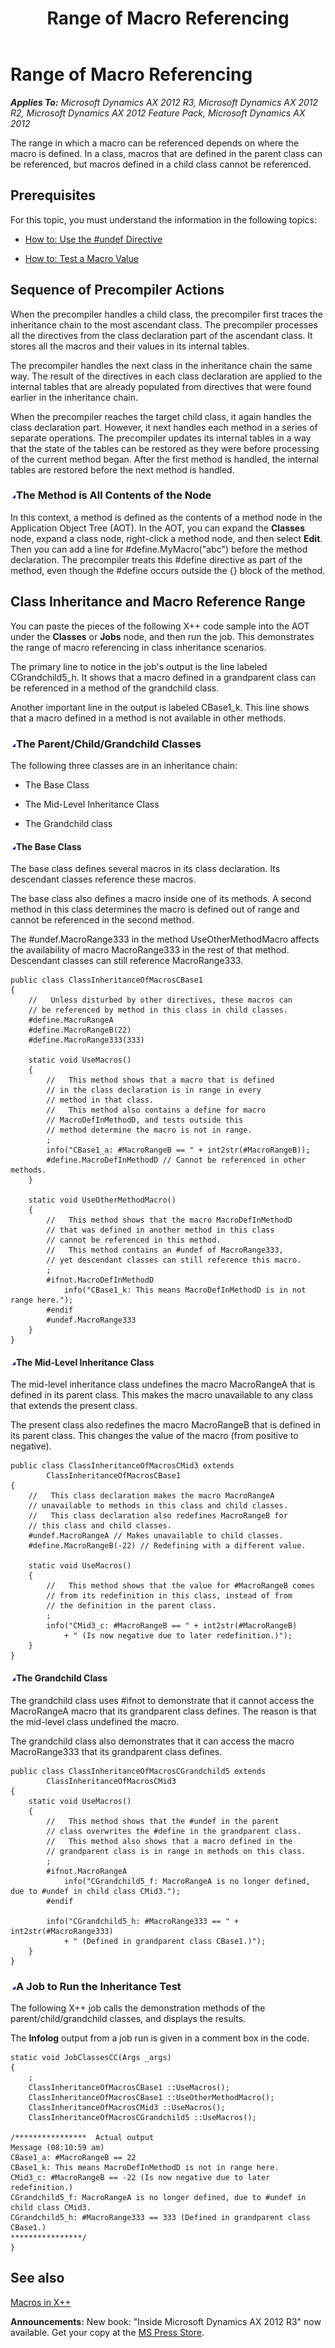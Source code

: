 ﻿---
title: Range of Macro Referencing
TOCTitle: Range of Macro Referencing
ms:assetid: 1059706d-2ef0-4d21-8055-2f76244d7ff8
ms:mtpsurl: https://msdn.microsoft.com/en-us/library/Cc197108(v=AX.60)
ms:contentKeyID: 35240537
ms.date: 05/18/2015
mtps_version: v=AX.60
---

# Range of Macro Referencing 


_**Applies To:** Microsoft Dynamics AX 2012 R3, Microsoft Dynamics AX 2012 R2, Microsoft Dynamics AX 2012 Feature Pack, Microsoft Dynamics AX 2012_

The range in which a macro can be referenced depends on where the macro is defined. In a class, macros that are defined in the parent class can be referenced, but macros defined in a child class cannot be referenced.

## Prerequisites

For this topic, you must understand the information in the following topics:

  - [How to: Use the \#undef Directive](how-to-use-the-sharpundef-directive.md)

  - [How to: Test a Macro Value](how-to-test-a-macro-value.md)

## Sequence of Precompiler Actions

When the precompiler handles a child class, the precompiler first traces the inheritance chain to the most ascendant class. The precompiler processes all the directives from the class declaration part of the ascendant class. It stores all the macros and their values in its internal tables.

The precompiler handles the next class in the inheritance chain the same way. The result of the directives in each class declaration are applied to the internal tables that are already populated from directives that were found earlier in the inheritance chain.

When the precompiler reaches the target child class, it again handles the class declaration part. However, it next handles each method in a series of separate operations. The precompiler updates its internal tables in a way that the state of the tables can be restored as they were before processing of the current method began. After the first method is handled, the internal tables are restored before the next method is handled.

### ![Cc197108.collapse\_all(en-us,AX.60).gif](images/Gg863931.collapse_all(en-us,AX.60).gif "Cc197108.collapse_all(en-us,AX.60).gif")The Method is All Contents of the Node

In this context, a method is defined as the contents of a method node in the Application Object Tree (AOT). In the AOT, you can expand the **Classes** node, expand a class node, right-click a method node, and then select **Edit**. Then you can add a line for \#define.MyMacro("abc") before the method declaration. The precompiler treats this \#define directive as part of the method, even though the \#define occurs outside the {} block of the method.

## Class Inheritance and Macro Reference Range

You can paste the pieces of the following X++ code sample into the AOT under the **Classes** or **Jobs** node, and then run the job. This demonstrates the range of macro referencing in class inheritance scenarios.

The primary line to notice in the job's output is the line labeled CGrandchild5\_h. It shows that a macro defined in a grandparent class can be referenced in a method of the grandchild class.

Another important line in the output is labeled CBase1\_k. This line shows that a macro defined in a method is not available in other methods.

### ![Cc197108.collapse\_all(en-us,AX.60).gif](images/Gg863931.collapse_all(en-us,AX.60).gif "Cc197108.collapse_all(en-us,AX.60).gif")The Parent/Child/Grandchild Classes

The following three classes are in an inheritance chain:

  - The Base Class

  - The Mid-Level Inheritance Class

  - The Grandchild class

#### ![Cc197108.collapse\_all(en-us,AX.60).gif](images/Gg863931.collapse_all(en-us,AX.60).gif "Cc197108.collapse_all(en-us,AX.60).gif")The Base Class

The base class defines several macros in its class declaration. Its descendant classes reference these macros.

The base class also defines a macro inside one of its methods. A second method in this class determines the macro is defined out of range and cannot be referenced in the second method.

The \#undef.MacroRange333 in the method UseOtherMethodMacro affects the availability of macro MacroRange333 in the rest of that method. Descendant classes can still reference MacroRange333.

    public class ClassInheritanceOfMacrosCBase1
    {
        //   Unless disturbed by other directives, these macros can
        // be referenced by method in this class in child classes.
        #define.MacroRangeA
        #define.MacroRangeB(22)
        #define.MacroRange333(333)
    
        static void UseMacros()
        {
            //   This method shows that a macro that is defined
            // in the class declaration is in range in every
            // method in that class.
            //   This method also contains a define for macro
            // MacroDefInMethodD, and tests outside this
            // method determine the macro is not in range.
            ;
            info("CBase1_a: #MacroRangeB == " + int2str(#MacroRangeB));
            #define.MacroDefInMethodD // Cannot be referenced in other methods.
        }
    
        static void UseOtherMethodMacro()
        {
            //   This method shows that the macro MacroDefInMethodD
            // that was defined in another method in this class
            // cannot be referenced in this method.
            //   This method contains an #undef of MacroRange333,
            // yet descendant classes can still reference this macro.
            ;
            #ifnot.MacroDefInMethodD
                info("CBase1_k: This means MacroDefInMethodD is in not range here.");
            #endif
            #undef.MacroRange333
        }
    }

#### ![Cc197108.collapse\_all(en-us,AX.60).gif](images/Gg863931.collapse_all(en-us,AX.60).gif "Cc197108.collapse_all(en-us,AX.60).gif")The Mid-Level Inheritance Class

The mid-level inheritance class undefines the macro MacroRangeA that is defined in its parent class. This makes the macro unavailable to any class that extends the present class.

The present class also redefines the macro MacroRangeB that is defined in its parent class. This changes the value of the macro (from positive to negative).

    public class ClassInheritanceOfMacrosCMid3 extends
            ClassInheritanceOfMacrosCBase1
    {
        //   This class declaration makes the macro MacroRangeA
        // unavailable to methods in this class and child classes.
        //   This class declaration also redefines MacroRangeB for
        // this class and child classes.
        #undef.MacroRangeA // Makes unavailable to child classes.
        #define.MacroRangeB(-22) // Redefining with a different value.
    
        static void UseMacros()
        {
            //   This method shows that the value for #MacroRangeB comes
            // from its redefinition in this class, instead of from
            // the definition in the parent class.
            ;
            info("CMid3_c: #MacroRangeB == " + int2str(#MacroRangeB)
                + " (Is now negative due to later redefinition.)");
        }
    }

#### ![Cc197108.collapse\_all(en-us,AX.60).gif](images/Gg863931.collapse_all(en-us,AX.60).gif "Cc197108.collapse_all(en-us,AX.60).gif")The Grandchild Class

The grandchild class uses \#ifnot to demonstrate that it cannot access the MacroRangeA macro that its grandparent class defines. The reason is that the mid-level class undefined the macro.

The grandchild class also demonstrates that it can access the macro MacroRange333 that its grandparent class defines.

    public class ClassInheritanceOfMacrosCGrandchild5 extends
            ClassInheritanceOfMacrosCMid3
    {
        static void UseMacros()
        {
            //   This method shows that the #undef in the parent
            // class overwrites the #define in the grandparent class.
            //   This method also shows that a macro defined in the
            // grandparent class is in range in methods on this class.
            ;
            #ifnot.MacroRangeA
                info("CGrandchild5_f: MacroRangeA is no longer defined, due to #undef in child class CMid3.");
            #endif
    
            info("CGrandchild5_h: #MacroRange333 == " + int2str(#MacroRange333)
                + " (Defined in grandparent class CBase1.)");
        }
    }

### ![Cc197108.collapse\_all(en-us,AX.60).gif](images/Gg863931.collapse_all(en-us,AX.60).gif "Cc197108.collapse_all(en-us,AX.60).gif")A Job to Run the Inheritance Test

The following X++ job calls the demonstration methods of the parent/child/grandchild classes, and displays the results.

The **Infolog** output from a job run is given in a comment box in the code.

    static void JobClassesCC(Args _args)
    {
        ;
        ClassInheritanceOfMacrosCBase1 ::UseMacros();
        ClassInheritanceOfMacrosCBase1 ::UseOtherMethodMacro();
        ClassInheritanceOfMacrosCMid3 ::UseMacros();
        ClassInheritanceOfMacrosCGrandchild5 ::UseMacros();
    
    /****************  Actual output
    Message (08:10:59 am)
    CBase1_a: #MacroRangeB == 22
    CBase1_k: This means MacroDefInMethodD is not in range here.
    CMid3_c: #MacroRangeB == -22 (Is now negative due to later redefinition.)
    CGrandchild5_f: MacroRangeA is no longer defined, due to #undef in child class CMid3.
    CGrandchild5_h: #MacroRange333 == 333 (Defined in grandparent class CBase1.)
    ****************/
    }

## See also

[Macros in X++](macros-in-x.md)

  
**Announcements:** New book: "Inside Microsoft Dynamics AX 2012 R3" now available. Get your copy at the [MS Press Store](https://www.microsoftpressstore.com/store/inside-microsoft-dynamics-ax-2012-r3-9780735685109).

